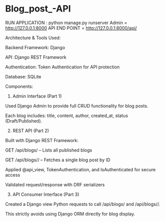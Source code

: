 # Blog_post_-API
RUN APPLICATION : python manage.py runserver
Admin =  http://127.0.0.1:8000
API END POINT = http://127.0.0.1:8000/api/



Architecture & Tools Used:

Backend Framework: Django 

API :Django REST Framework 

Authentication: Token Authentication for API protection

Database: SQLite


Components:

1. Admin Interface (Part 1)

Used Django Admin to provide full CRUD functionality for blog posts.

Each blog includes: title, content, author, created_at, status (Draft/Published).

2. REST API (Part 2)

Built with Django REST Framework:

GET /api/blogs/ – Lists all published blogs

GET /api/blogs/<id>/ – Fetches a single blog post by ID

Applied @api_view, TokenAuthentication, and IsAuthenticated for secure access

Validated request/response with DRF serializers

3. API Consumer Interface (Part 3)

Created a Django view  Python requests to call /api/blogs/ and /api/blogs/<id>/.


This strictly avoids using Django ORM directly for blog display.
